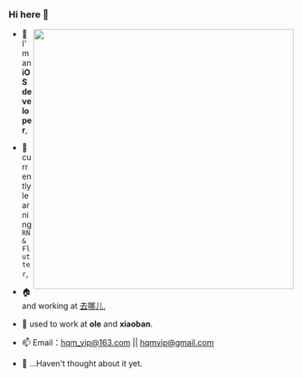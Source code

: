 ### Hi here 👋 


<img align="right" src="https://github-readme-stats.vercel.app/api?username=KeymonWong&show_icons=true&icon_color=35D058&text_color=718096&bg_color=ffffff&hide_title=false" width="460"/>


- 🌱 I'm an **iOS developer**,
- 🔭 currently learning `RN & Flutter`,
- 🏠 and working at [去哪儿](https://www.qunar.com/),
- 🔰 used to work at **ole** and **xiaoban**.
- 📫 Email：hqm_vip@163.com || hqmvip@gmail.com

- 🤔 ...Haven't thought about it yet.

